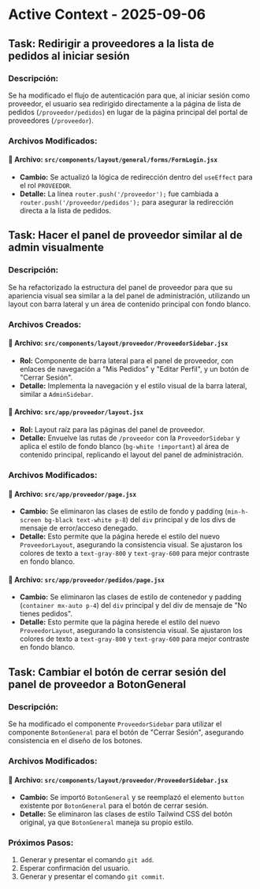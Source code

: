 # Active Context - 2025-09-06

## Task: Redirigir a proveedores a la lista de pedidos al iniciar sesión

### Descripción:
Se ha modificado el flujo de autenticación para que, al iniciar sesión como proveedor, el usuario sea redirigido directamente a la página de lista de pedidos (`/proveedor/pedidos`) en lugar de la página principal del portal de proveedores (`/proveedor`).

### Archivos Modificados:

#### 📄 **Archivo:** `src/components/layout/general/forms/FormLogin.jsx`
*   **Cambio:** Se actualizó la lógica de redirección dentro del `useEffect` para el rol `PROVEEDOR`.
*   **Detalle:** La línea `router.push('/proveedor');` fue cambiada a `router.push('/proveedor/pedidos');` para asegurar la redirección directa a la lista de pedidos.

## Task: Hacer el panel de proveedor similar al de admin visualmente

### Descripción:
Se ha refactorizado la estructura del panel de proveedor para que su apariencia visual sea similar a la del panel de administración, utilizando un layout con barra lateral y un área de contenido principal con fondo blanco.

### Archivos Creados:

#### 📄 **Archivo:** `src/components/layout/proveedor/ProveedorSidebar.jsx`
*   **Rol:** Componente de barra lateral para el panel de proveedor, con enlaces de navegación a "Mis Pedidos" y "Editar Perfil", y un botón de "Cerrar Sesión".
*   **Detalle:** Implementa la navegación y el estilo visual de la barra lateral, similar a `AdminSidebar`.

#### 📄 **Archivo:** `src/app/proveedor/layout.jsx`
*   **Rol:** Layout raíz para las páginas del panel de proveedor.
*   **Detalle:** Envuelve las rutas de `/proveedor` con la `ProveedorSidebar` y aplica el estilo de fondo blanco (`bg-white !important`) al área de contenido principal, replicando el layout del panel de administración.

### Archivos Modificados:

#### 📄 **Archivo:** `src/app/proveedor/page.jsx`
*   **Cambio:** Se eliminaron las clases de estilo de fondo y padding (`min-h-screen bg-black text-white p-8`) del `div` principal y de los divs de mensaje de error/acceso denegado.
*   **Detalle:** Esto permite que la página herede el estilo del nuevo `ProveedorLayout`, asegurando la consistencia visual. Se ajustaron los colores de texto a `text-gray-800` y `text-gray-600` para mejor contraste en fondo blanco.

#### 📄 **Archivo:** `src/app/proveedor/pedidos/page.jsx`
*   **Cambio:** Se eliminaron las clases de estilo de contenedor y padding (`container mx-auto p-4`) del `div` principal y del div de mensaje de "No tienes pedidos".
*   **Detalle:** Esto permite que la página herede el estilo del nuevo `ProveedorLayout`, asegurando la consistencia visual. Se ajustaron los colores de texto a `text-gray-800` y `text-gray-600` para mejor contraste en fondo blanco.

## Task: Cambiar el botón de cerrar sesión del panel de proveedor a BotonGeneral

### Descripción:
Se ha modificado el componente `ProveedorSidebar` para utilizar el componente `BotonGeneral` para el botón de "Cerrar Sesión", asegurando consistencia en el diseño de los botones.

### Archivos Modificados:

#### 📄 **Archivo:** `src/components/layout/proveedor/ProveedorSidebar.jsx`
*   **Cambio:** Se importó `BotonGeneral` y se reemplazó el elemento `button` existente por `BotonGeneral` para el botón de cerrar sesión.
*   **Detalle:** Se eliminaron las clases de estilo Tailwind CSS del botón original, ya que `BotonGeneral` maneja su propio estilo.

### Próximos Pasos:
1.  Generar y presentar el comando `git add`.
2.  Esperar confirmación del usuario.
3.  Generar y presentar el comando `git commit`.
